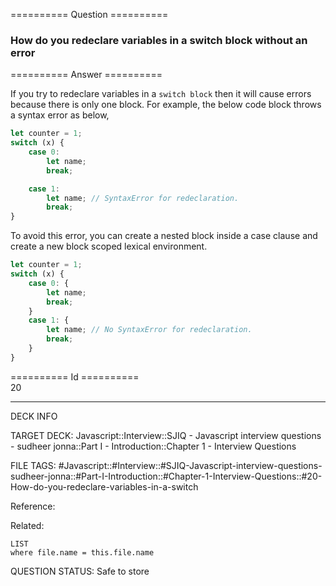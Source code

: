 ========== Question ==========  

### How do you redeclare variables in a switch block without an error  

========== Answer ==========  

If you try to redeclare variables in a `switch block` then it will cause errors because there is only one block. For example, the below code block throws a syntax error as below,

```javascript
let counter = 1;
switch (x) {
    case 0:
        let name;
        break;

    case 1:
        let name; // SyntaxError for redeclaration.
        break;
}
```

To avoid this error, you can create a nested block inside a case clause and create a new block scoped lexical environment.

```javascript
let counter = 1;
switch (x) {
    case 0: {
        let name;
        break;
    }
    case 1: {
        let name; // No SyntaxError for redeclaration.
        break;
    }
}
```

========== Id ==========  
20

---

DECK INFO

TARGET DECK: Javascript::Interview::SJIQ - Javascript interview questions - sudheer jonna::Part I - Introduction::Chapter 1 - Interview Questions

FILE TAGS: #Javascript::#Interview::#SJIQ-Javascript-interview-questions-sudheer-jonna::#Part-I-Introduction::#Chapter-1-Interview-Questions::#20-How-do-you-redeclare-variables-in-a-switch

Reference:

Related:

```dataview
LIST
where file.name = this.file.name
```

QUESTION STATUS: Safe to store
